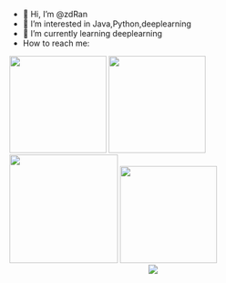 - 👋 Hi, I’m @zdRan
- 👀 I’m interested in Java,Python,deeplearning
- 🌱 I’m currently learning deeplearning
- How to reach me:


<div style="float: left; ">
    <img height="170px" src="https://github-readme-stats.vercel.app/api/top-langs/?username=zdRan&layout=compact&langs_count=8&theme=gotham" />
    <img height="170px" src="https://github-readme-stats.vercel.app/api?username=zdRan&theme=gotham" />
</div> 
<div >
    <img height="190px" src="https://stats.justsong.cn/api/leetcode?username=U2647&cn_username=U2647"/>
    <img height="170px" src="https://github-readme-streak-stats.herokuapp.com/?user=zdRan&theme=gotham"/>
</div>


<div align="center">
    <img  src="https://visitor-badge.glitch.me/badge?page_id=zdRan.zdRan" />
</div>
<!---
zdRan/zdRan is a ✨ special ✨ repository because its `README.md` (this file) appears on your GitHub profile.
You can click the Preview link to take a look at your changes.
--->
